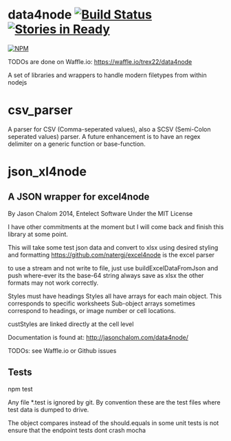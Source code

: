 data4node [![Build Status](https://travis-ci.org/TRex22/data4node.svg)](https://travis-ci.org/TRex22/data4node) [![Stories in Ready](https://badge.waffle.io/TRex22/data4node.png?label=ready&title=Ready)](https://waffle.io/TRex22/data4node)
============
[![NPM](https://nodei.co/npm/data4node.png?downloads=true&downloadRank=true&stars=true)](https://nodei.co/npm/data4node/)

TODOs are done on Waffle.io: https://waffle.io/trex22/data4node

A set of libraries and wrappers to handle modern filetypes from within nodejs

csv_parser
==========
A parser for CSV (Comma-seperated values), also a SCSV (Semi-Colon seperated values) parser.
A future enhancement is to have an regex delimiter on a generic function or base-function.

json_xl4node
============
A JSON wrapper for excel4node
-----------------------------

By Jason Chalom 2014, Entelect Software
Under the MIT License

I have other commitments at the moment but I will come back and finish this library at some point.

This will take some test json data and convert to xlsx using desired styling and formatting
https://github.com/natergj/excel4node is the excel parser

to use a stream and not write to file, just use buildExcelDataFromJson and push where-ever its the base-64 string
always save as xlsx the other formats may not work correctly.

Styles must have headings
Styles all have arrays for each main object. This corresponds to specific worksheets
Sub-object arrays sometimes correspond to headings, or image number or cell locations.

custStyles are linked directly at the cell level

Documentation is found at: http://jasonchalom.com/data4node/

TODOs: see Waffle.io or Github issues

## Tests

npm test

Any file *.test is ignored by git. By convention these are the test files where test data is dumped to drive.

The object compares instead of the should.equals in some unit tests is not ensure that the endpoint tests dont crash mocha
